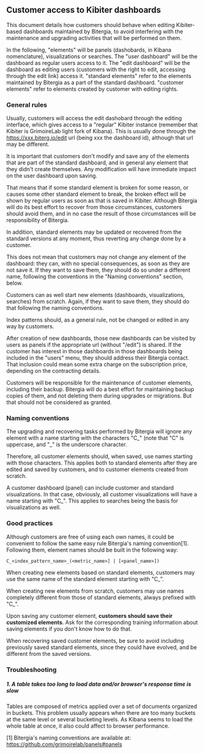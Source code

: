 ## Customer access to Kibiter dashboards

This document details how customers should behave when editing Kibiter-based dashboards maintained by Bitergia, to avoid interfering with the maintenance and upgrading activities that will be performed on them.

In the following, "elements" will be panels (dashobards, in Kibana nomenclature), visualizations or searches. The "user dashboard" will be the dashboard as regular users access to it. The "edit dashboard" will be the dashboard as editing users (customers with the right to edit, accessing through the edit link) access it. "standard elements" refer to the elements maintained by Bitergia as a part of the standard dashboard.  "customer elements" refer to elements created by customer with editing rights.

### General rules

Usually, customers will access the edit dashobard through the editing interface, which gives access to a "regular" Kibiter instance (remember that Kibiter is GrimoireLab light fork of Kibana). This is usually done through the https://xxx.biterg.io/edit url (being xxx the dashboard id), although that url may be different.

It is important that customers don't modify and save any of the elements that are part of the standard dashboard, and in general any element that they didn't create themselves. Any modification will have immediate impact on the user dashboard upon saving.

That means that if some standard element is broken for some reason, or causes some other standard element to break, the broken effect will be shown by regular users as soon as that is saved in Kibiter. Although Bitergia will do its best effort to recover from those circumstances, customers should avoid them, and in no case the result of those circumstances will be responsibility of Bitergia.

In addition, standard elements may be updated or recovered from the standard versions at any moment, thus reverting any change done by a customer.

This does not mean that customers may not change any element of the dashboard: they can, with no special consequences, as soon as they are not save it. If they want to save them, they should do so under a different name, following the conventions in the "Naming conventions" section, below.

Customers can as well start new elements (dashboards, visualizations, searches) from scratch. Again, if they want to save them, they should do that following the naming conventions.

Index patterns should, as a general rule, not be changed or edited in any way by customers.

After creation of new dashboards, those new dashboards can be visited by users as panels if the appropriate url (without "/edit") is shared. If the customer has interest in those dashboards in those dashboards being included in the "users" menu, they should address their Bitergia contact. That inclusion could mean some extra charge on the subscription price, depending on the contracting details.

Customers will be responsible for the maintenance of customer elements, including their backup. Bitergia will do a best effort for maintaining backup copies of them, and not deleting them during upgrades or migrations. But that should not be considered as granted.

### Naming conventions

The upgrading and recovering tasks performed by Bitergia will ignore any element with a name starting with the characters "C\_" (note that "C" is uppercase, and "\_" is the underscore character.

Therefore, all customer elements should, when saved, use names starting with those characters. This applies both to standard elements after they are edited and saved by customers, and to customer elements created from scratch.

A customer dashboard (panel) can include customer and standard visualizations. In that case, obviously, all customer visualizations will have a name starting with "C\_". This applies to searches being the basis for visualizations as well.

### Good practices

Although customers are free of using each own names, it could be convenient to follow the same easy rule Bitergia's naming convention[1]. Following them, element names should be built in the following way:
```
C_<index_pattern_name>_(<metric_name>] | [<panel_name>])
```

When creating new elements based on standard elements, customers may use the same name of the standard element starting with "C\_".

When creating new elements from scratch, customers may use names completely different from those of standard elements, always prefixed with "C\_".

Upon saving any customer element, **customers should save their customized elements**. Ask for the corresponding training information about saving elements if you don't know how to do that.

When recovering saved customer elements, be sure to avoid including previously saved standard elements, since they could have evolved, and be different from the saved versions.

### Troubleshooting

##### 1. A table takes too long to load data and/or browser's response time is slow
Tables are composed of metrics applied over a set of documents organized in buckets. This problem usually appears when there are too many buckets at the same level or several bucketing levels. As Kibana seems to load the whole table at once, it also could affect to browser performance.

[1] Bitergia's naming conventions are available at: https://github.com/grimoirelab/panels#panels
